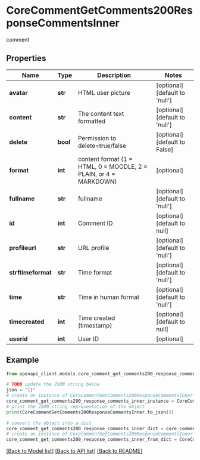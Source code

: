 # CoreCommentGetComments200ResponseCommentsInner

comment

## Properties

Name | Type | Description | Notes
------------ | ------------- | ------------- | -------------
**avatar** | **str** | HTML user picture | [optional] [default to 'null']
**content** | **str** | The content text formatted | [optional] [default to 'null']
**delete** | **bool** | Permission to delete&#x3D;true/false | [optional] [default to False]
**format** | **int** | content format (1 &#x3D; HTML, 0 &#x3D; MOODLE, 2 &#x3D; PLAIN, or 4 &#x3D; MARKDOWN) | [optional] 
**fullname** | **str** | fullname | [optional] [default to 'null']
**id** | **int** | Comment ID | [optional] [default to null]
**profileurl** | **str** | URL profile | [optional] [default to 'null']
**strftimeformat** | **str** | Time format | [optional] [default to 'null']
**time** | **str** | Time in human format | [optional] [default to 'null']
**timecreated** | **int** | Time created (timestamp) | [optional] [default to null]
**userid** | **int** | User ID | [optional] 

## Example

```python
from openapi_client.models.core_comment_get_comments200_response_comments_inner import CoreCommentGetComments200ResponseCommentsInner

# TODO update the JSON string below
json = "{}"
# create an instance of CoreCommentGetComments200ResponseCommentsInner from a JSON string
core_comment_get_comments200_response_comments_inner_instance = CoreCommentGetComments200ResponseCommentsInner.from_json(json)
# print the JSON string representation of the object
print(CoreCommentGetComments200ResponseCommentsInner.to_json())

# convert the object into a dict
core_comment_get_comments200_response_comments_inner_dict = core_comment_get_comments200_response_comments_inner_instance.to_dict()
# create an instance of CoreCommentGetComments200ResponseCommentsInner from a dict
core_comment_get_comments200_response_comments_inner_from_dict = CoreCommentGetComments200ResponseCommentsInner.from_dict(core_comment_get_comments200_response_comments_inner_dict)
```
[[Back to Model list]](../README.md#documentation-for-models) [[Back to API list]](../README.md#documentation-for-api-endpoints) [[Back to README]](../README.md)


